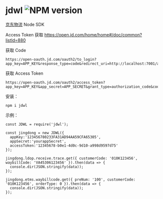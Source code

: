 # jdwl ![NPM version](https://badge.fury.io/js/jdwl.png)
[京东物流](http://jos.jd.com/api/list.htm?id=64) Node SDK 

Access Token 获取
https://open.jd.com/home/home#/doc/common?listId=880

获取 Code

```
https://open-oauth.jd.com/oauth2/to_login?app_key=APP_KEY&response_type=code&redirect_uri=http://localhost:7001/api/v3/logistics/callback&state=20180416&scope=snsapi_base
```

获取 Access Token

```
https://open-oauth.jd.com/oauth2/access_token?app_key=APP_KEY&app_secret=APP_SECRET&grant_type=authorization_code&code=1yxNgo
```

安装：

```
npm i jdwl
```

示例：

```
const JDWL = require('jdwl');

const jingdong = new JDWL({
  appKey:'123456780233FA31AD94AA59CFA65305',
  appSecret:'yourappSecret',
  accessToken:'12345678-b0e1-4d0c-9d10-a998d9597d75'
});

jingdong.ldop.receive.trace.get({ customerCode: '010K123456', waybillCode: 'VA45306123456' }).then(data => {
  console.dir(JSON.stringify(data));
});

jingdong.etms.waybillcode.get({ preNum: '100', customerCode: '010K123456', orderType: 0 }).then(data => {
  console.dir(JSON.stringify(data));
});
```
